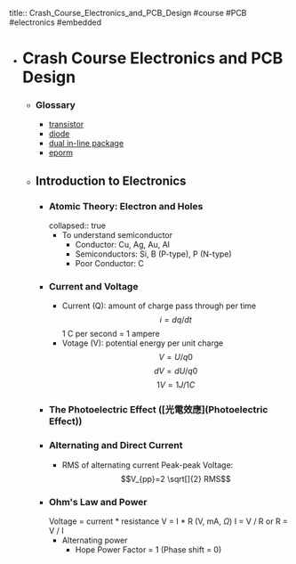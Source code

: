 title:: Crash_Course_Electronics_and_PCB_Design
#course #PCB #electronics #embedded

- # Crash Course Electronics and PCB Design
	- ### Glossary
		- [transistor](https://www.google.com/url?sa=t&rct=j&q=&esrc=s&source=web&cd=&cad=rja&uact=8&ved=2ahUKEwia3P-O2t36AhUQBt4KHauACBkQmhN6BAhWEAI&url=https%3A%2F%2Fzh.wikipedia.org%2Fzh-tw%2F%25E6%2599%25B6%25E4%25BD%2593%25E7%25AE%25A1&usg=AOvVaw00n45Li0dcVlgLPZOYMLcp)
		- [diode](https://www.google.com/url?sa=t&rct=j&q=&esrc=s&source=web&cd=&cad=rja&uact=8&ved=2ahUKEwiPqf7u2d36AhWMBt4KHZfOCWAQmhN6BAhYEAI&url=https%3A%2F%2Fzh.wikipedia.org%2Fzh-tw%2F%25E4%25BA%258C%25E6%25A5%25B5%25E9%25AB%2594&usg=AOvVaw0ucWfeL-qNsnMGoOIdg2D0)
		- [dual in-line package](https://zh.wikipedia.org/wiki/%E9%9B%99%E5%88%97%E7%9B%B4%E6%8F%92%E5%B0%81%E8%A3%9D)
		- [eporm](https://www.google.com/url?sa=t&rct=j&q=&esrc=s&source=web&cd=&cad=rja&uact=8&ved=2ahUKEwjHxY_H2t36AhXYNd4KHRrTBTIQmhN6BAhQEAI&url=https%3A%2F%2Fzh.wikipedia.org%2Fzh-tw%2F%25E5%258F%25AF%25E6%2593%25A6%25E9%2599%25A4%25E5%258F%25AF%25E8%25A6%258F%25E5%258A%2583%25E5%25BC%258F%25E5%2594%25AF%25E8%25AE%2580%25E8%25A8%2598%25E6%2586%25B6%25E9%25AB%2594&usg=AOvVaw2PMe41NcprIvKIwaCXggvw)
	- ## Introduction to Electronics
		- ### Atomic Theory: Electron and Holes
		  collapsed:: true
			- To understand semiconductor
				- Conductor: Cu, Ag, Au, Al
				- Semiconductors: Si, B (P-type), P (N-type)
				- Poor Conductor: C
		- ### Current and Voltage
			- Current (Q): amount of charge pass through per time
			  $$i=dq/dt$$
			  1 C per second = 1 ampere
			- Votage (V): potential energy per unit charge
			  $$V=U/q0$$
			  $$dV=dU/q0$$
			  $$1V=1J/1C$$
		- ### The Photoelectric Effect ([光電效應](Photoelectric Effect))
		- ### Alternating and Direct Current
			- RMS of alternating current
			  Peak-peak Voltage: $$V_{pp}=2 \sqrt[]{2} RMS$$
		- ### Ohm's Law and Power
		  Voltage = current * resistance
		  V = I * R (V, mA, $\Omega$)
		  I = V / R or R = V / I
			- Alternating power
				- Hope Power Factor = 1 (Phase shift = 0)